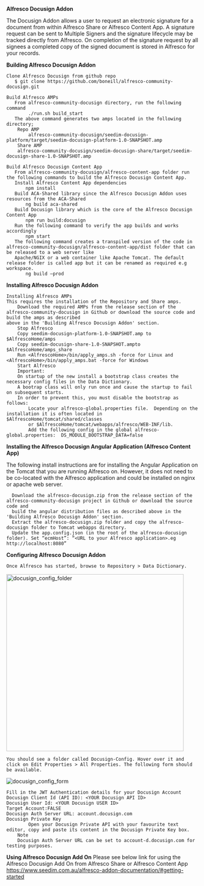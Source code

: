 **Alfresco Docusign Addon**

The Docusign Addon allows a user to request an electronic signature for a document from within Alfresco Share or Alfresco Content App.  A signature request can be sent to Multiple Signers and the signature lifecycle may be tracked directly from Alfresco.  On completion of the signature request by all signees a completed copy of the signed document is stored in Alfresco for your records.

**Building Alfresco Docusign Addon**

    Clone Alfresco Docusign from github repo
	   $ git clone https://github.com/boneill/alfresco-community-docusign.git
    
    Build Alfresco AMPs
	   From alfresco-community-docusign directory, run the following command 
     		./run.sh build_start
	   The above command generates two amps located in the following directory;
   	   	Repo AMP
	    	alfresco-community-docusign/seedim-docusign-platform/target/seedim-docusign-platform-1.0-SNAPSHOT.amp
   		Share AMP 
	 	alfresco-community-docusign/seedim-docusign-share/target/seedim-docusign-share-1.0-SNAPSHOT.amp

    Build Alfresco Docusign Content App
	   From alfresco-community-docusign/alfresco-content-app folder run the following commands to build the Alfresco Docusign Content App.
	   Install Alfresco Content App dependencies
		   npm install
	   Build ACA-Shared library since the Alfresco Docusign Addon uses resources from the ACA-Shared
		   ng build aca-shared
	   Build Docusign library which is the core of the Alfresco Docusign Content App
		   npm run build:docusign
	   Run the following command to verify the app builds and works accordingly
		   npm start
	   The following command creates a transpiled version of the code in alfresco-community-docusign/alfresco-content-app/dist folder that can be released to a web server like
	   Apache/NGIX or a web container like Apache Tomcat. The default release folder is called app but it can be renamed as required e.g workspace.
		   ng build –prod

**Installing Alfresco Docusign Addon**

    Installing Alfresco AMPs
    This requires the installation of the Repository and Share amps.
    	Download the required AMPs from the release section of the alfresco-community-docusign in Github or download the source code and build the amps as described 
	above in the 'Building Alfresco Docusign Addon' section.
    	Stop Alfresco
    	Copy seedim-docusign-platform-1.0-SNAPSHOT.amp to $AlfrescoHome/amps
    	Copy seedim-docusign-share-1.0-SNAPSHOT.ampto $AlfrescoHome/amps_share
    	Run <AlfrescoHome>/bin/apply_amps.sh -force for Linux and <AlfrescoHome>/bin/apply_amps.bat -force for Windows
    	Start Alfresco
    	Important:  
    	On startup of the new install a bootstrap class creates the necessary config files in the Data Dictionary.  
    	A bootrap class will only run once and cause the startup to fail on subsequent starts.  
    	In order to prevent this, you must disable the bootstrap as follows: 
      		Locate your alfresco-global.properties file.  Depending on the installation it is often located in $AlfrescoHome/tomcat/shared/classes 
      		or $AlfrescoHome/tomcat/webapps/alfresco/WEB-INF/lib.
      		Add the following config in the global alfresco-global.properties:  DS_MODULE_BOOTSTRAP_DATA=false

**Installing the Alfresco Docusign Angular Application (Alfresco Content App)**

 The following install instructions are for installing the Angular Application on the Tomcat that you are running Alfresco on.
 However, it does not need to be co-located with the Alfresco application and could be installed on nginx or apache web server.
       
      Download the alfresco-docusign.zip from the release section of the alfresco-community-docusign project in Github or download the source code and 
      build the angular distribution files as described above in the 'Building Alfresco Docusign Addon' section.
      Extract the alfresco-docusign.zip folder and copy the alfresco-docusign folder to Tomcat webapps directory.
      Update the app.config.json (in the root of the alfresco-docusign folder). Set “ecmHost”: “<URL to your Alfresco application>.eg http://localhost:8080”
      
**Configuring Alfresco Docusign Addon**

    Once Alfresco has started, browse to Repository > Data Dictionary.
    
   <img width="464" alt="docusign_config_folder" src="https://user-images.githubusercontent.com/9836573/128952980-1e4a2981-184f-4d00-ad7d-e9037b9dde42.png">   
    
    You should see a folder called Docusign-Config. Hover over it and click on Edit Properties > All Properties. The following form should be available.
   ![docusign_config_form](https://user-images.githubusercontent.com/9836573/128952895-8cf7b75a-fd9a-4055-bf5e-6381ac105169.png)
   
    
    Fill in the JWT Authentication details for your Docusign Account
   	Docusign Client Id (API ID): <YOUR Docusign API ID>
   	Docusign User Id: <YOUR Docusign USER ID>
   	Target Account:FALSE
   	Docusign Auth Server URL: account.docusign.com
   	Docusign Private Key
      		Open your Docusign Private API with your favourite text editor, copy and paste its content in the Docusign Private Key box.
    	Note
    	Docusign Auth Server URL can be set to account-d.docusign.com for testing purposes.

**Using Alfresco Docusign Add On**
Please see below link for using the Alfresco Docusign Add On from Alfresco Share or Alfresco Content App
https://www.seedim.com.au/alfresco-addon-documentation/#getting-started

